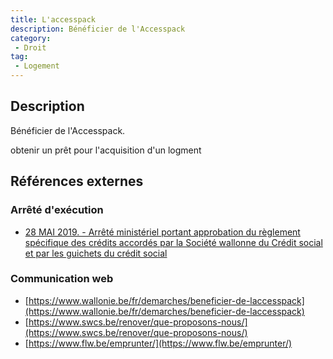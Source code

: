 ```yaml
---
title: L'accesspack
description: Bénéficier de l'Accesspack
category: 
 - Droit
tag: 
 - Logement
---
```


## Description

Bénéficier de l'Accesspack.

obtenir un prêt pour l'acquisition d'un logment

## Références externes 

### Arrêté d'exécution

- [28 MAI 2019. - Arrêté ministériel portant approbation du règlement spécifique des crédits accordés par la Société wallonne du Crédit social et par les guichets du crédit social](https://wallex.wallonie.be/eli/arrete/2015/12/17/2016200123/2016/01/01)
### Communication web

- [https://www.wallonie.be/fr/demarches/beneficier-de-laccesspack](https://www.wallonie.be/fr/demarches/beneficier-de-laccesspack)
- [https://www.swcs.be/renover/que-proposons-nous/](https://www.swcs.be/renover/que-proposons-nous/)
- [https://www.flw.be/emprunter/](https://www.flw.be/emprunter/)


